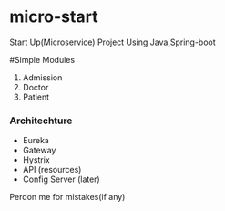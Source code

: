 # micro-start
Start Up(Microservice) Project Using Java,Spring-boot


#Simple Modules

1) Admission
2) Doctor
3) Patient


### Architechture

* Eureka
* Gateway
* Hystrix
* API (resources)
* Config Server (later)









Perdon me for mistakes(if any)
